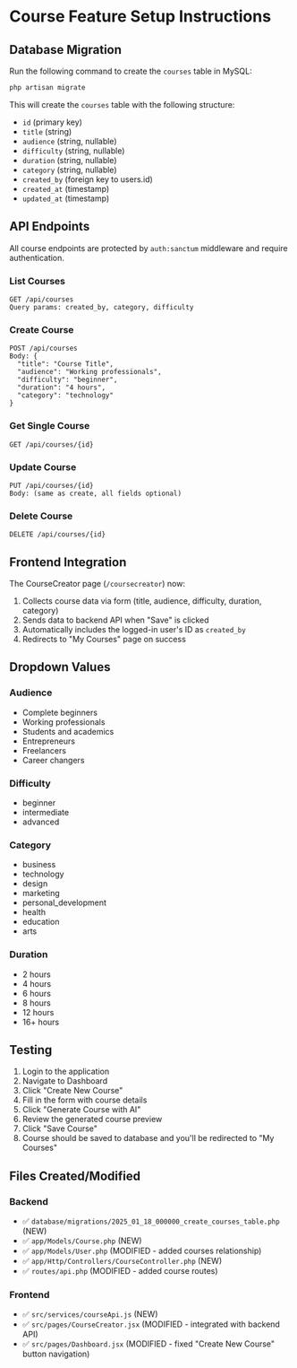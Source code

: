# Course Feature Setup Instructions

## Database Migration

Run the following command to create the `courses` table in MySQL:

```bash
php artisan migrate
```

This will create the `courses` table with the following structure:
- `id` (primary key)
- `title` (string)
- `audience` (string, nullable)
- `difficulty` (string, nullable)
- `duration` (string, nullable)
- `category` (string, nullable)
- `created_by` (foreign key to users.id)
- `created_at` (timestamp)
- `updated_at` (timestamp)

## API Endpoints

All course endpoints are protected by `auth:sanctum` middleware and require authentication.

### List Courses
```
GET /api/courses
Query params: created_by, category, difficulty
```

### Create Course
```
POST /api/courses
Body: {
  "title": "Course Title",
  "audience": "Working professionals",
  "difficulty": "beginner",
  "duration": "4 hours",
  "category": "technology"
}
```

### Get Single Course
```
GET /api/courses/{id}
```

### Update Course
```
PUT /api/courses/{id}
Body: (same as create, all fields optional)
```

### Delete Course
```
DELETE /api/courses/{id}
```

## Frontend Integration

The CourseCreator page (`/coursecreator`) now:
1. Collects course data via form (title, audience, difficulty, duration, category)
2. Sends data to backend API when "Save" is clicked
3. Automatically includes the logged-in user's ID as `created_by`
4. Redirects to "My Courses" page on success

## Dropdown Values

### Audience
- Complete beginners
- Working professionals
- Students and academics
- Entrepreneurs
- Freelancers
- Career changers

### Difficulty
- beginner
- intermediate
- advanced

### Category
- business
- technology
- design
- marketing
- personal_development
- health
- education
- arts

### Duration
- 2 hours
- 4 hours
- 6 hours
- 8 hours
- 12 hours
- 16+ hours

## Testing

1. Login to the application
2. Navigate to Dashboard
3. Click "Create New Course"
4. Fill in the form with course details
5. Click "Generate Course with AI"
6. Review the generated course preview
7. Click "Save Course"
8. Course should be saved to database and you'll be redirected to "My Courses"

## Files Created/Modified

### Backend
- ✅ `database/migrations/2025_01_18_000000_create_courses_table.php` (NEW)
- ✅ `app/Models/Course.php` (NEW)
- ✅ `app/Models/User.php` (MODIFIED - added courses relationship)
- ✅ `app/Http/Controllers/CourseController.php` (NEW)
- ✅ `routes/api.php` (MODIFIED - added course routes)

### Frontend
- ✅ `src/services/courseApi.js` (NEW)
- ✅ `src/pages/CourseCreator.jsx` (MODIFIED - integrated with backend API)
- ✅ `src/pages/Dashboard.jsx` (MODIFIED - fixed "Create New Course" button navigation)
